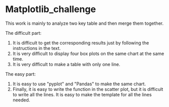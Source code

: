 # Matplotlib_challenge

This work is mainly to analyze two key table and then merge them together.

The difficult part:
1. It is difficult to get the corresponding results just by following the instructions in the text.
2. It is very difficult to display four box plots on the same chart at the same time.
3. It is very difficult to make a table with only one line.

The easy part:

1. It is easy to use "pyplot" and "Pandas" to make the same chart.
2. Finally, it is easy to write the function in the scatter plot, but it is difficult to write all the lines. It is easy to make the template for all the lines needed.